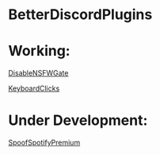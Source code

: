 # BetterDiscordPlugins
# Working:
[DisableNSFWGate](https://github.com/SpoonMcForky/BetterDiscordPlugins/blob/f1f5cdae02c9784bab9da6d8b9a23a9a3d66304e/Plugins/DisableNSFWGate.plugin.js)

[KeyboardClicks](https://github.com/SpoonMcForky/BetterDiscordPlugins/blob/main/Plugins/KeyboardClick.plugin.js)
# Under Development:
[SpoofSpotifyPremium](https://github.com/SpoonMcForky/BetterDiscordPlugins/blob/a994afab9a64dd820d59099e483c0c4133edf8c1/Plugins/SpoofSpotifyPremium.plugin.js)
